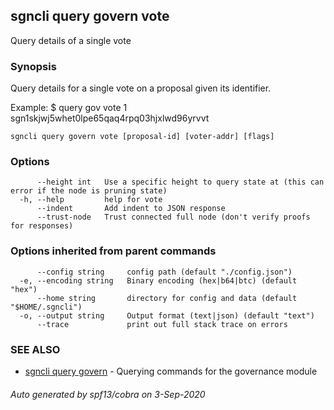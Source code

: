 ## sgncli query govern vote

Query details of a single vote

### Synopsis

Query details for a single vote on a proposal given its identifier.

Example:
$ <appcli> query gov vote 1 sgn1skjwj5whet0lpe65qaq4rpq03hjxlwd96yrvvt

```
sgncli query govern vote [proposal-id] [voter-addr] [flags]
```

### Options

```
      --height int   Use a specific height to query state at (this can error if the node is pruning state)
  -h, --help         help for vote
      --indent       Add indent to JSON response
      --trust-node   Trust connected full node (don't verify proofs for responses)
```

### Options inherited from parent commands

```
      --config string     config path (default "./config.json")
  -e, --encoding string   Binary encoding (hex|b64|btc) (default "hex")
      --home string       directory for config and data (default "$HOME/.sgncli")
  -o, --output string     Output format (text|json) (default "text")
      --trace             print out full stack trace on errors
```

### SEE ALSO

* [sgncli query govern](sgncli_query_govern.md)	 - Querying commands for the governance module

###### Auto generated by spf13/cobra on 3-Sep-2020
